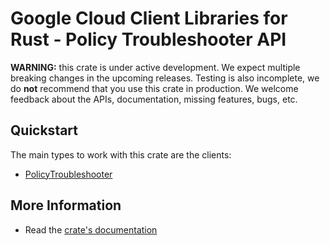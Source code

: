 # Google Cloud Client Libraries for Rust - Policy Troubleshooter API

<!-- Code generated by sidekick. DO NOT EDIT. -->

**WARNING:** this crate is under active development. We expect multiple breaking
changes in the upcoming releases. Testing is also incomplete, we do **not**
recommend that you use this crate in production. We welcome feedback about the
APIs, documentation, missing features, bugs, etc.

## Quickstart

The main types to work with this crate are the clients:

* [PolicyTroubleshooter](https://docs.rs/google-cloud-policytroubleshooter-iam-v3/latest/google_cloud_policytroubleshooter_iam_v3/client/struct.PolicyTroubleshooter.html)

## More Information

* Read the [crate's documentation](https://docs.rs/google-cloud-policytroubleshooter-iam-v3/latest/google-cloud-policytroubleshooter-iam-v3)
